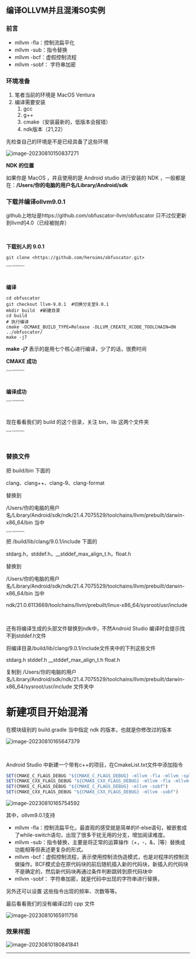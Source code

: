 

## 编译OLLVM并且混淆SO实例

### 前言

- mllvm -fla：控制流扁平化
- mllvm -sub：指令替换
- mllvm -bcf：虚假控制流程
- mllvm -sobf： 字符串加密



### 环境准备

1. 笔者当前的环境是 MacOS Ventura
2. 编译需要安装
   1. gcc
   2. g++
   3. cmake（安装最新的，低版本会报错）
   4. ndk版本（21,22）




先检查自己的环境是不是已经具备了这些环境

![image-20230810150837271](./assets/image-20230810150837271.png)



**NDK 的位置**

如果你是 MacOS ，并且使用的是 Android studio 进行安装的 NDK ，一般都是在：**/Users/你的电脑的用户名/Library/Android/sdk**



### 下载并编译ollvm9.0.1

github上地址是https://github.com/obfuscator-llvm/obfuscator 只不过仅更新到llvm的4.0（已经被抛弃）

​					

**下载别人的 9.0.1**

```git
git clone <https://github.com/heroims/obfuscator.git>
```

<img src="./assets/image-20230810153254307.png" alt="image-20230810153254307" style="zoom:25%;" />				

​			

**编译**

```Git
cd obfuscator
git checkout llvm-9.0.1  #切换分支至9.0.1
mkdir build  #新建目录
cd build
# 执行编译
cmake -DCMAKE_BUILD_TYPE=Release -DLLVM_CREATE_XCODE_TOOLCHAIN=ON ../obfuscator/
make -j7
```

**make -j7** 表示的是用七个核心进行编译，少了的话，很费时间



**CMAKE 成功**

<img src="./assets/image-20230810155427021.png" alt="image-20230810155427021" style="zoom:25%;" />

​						

**编译成功**

<img src="./assets/image-20230810161102999.png" alt="image-20230810161102999" style="zoom:25%;" />

​					

现在看看我们的 build 的这个目录，关注 bin，lib 这两个文件夹

<img src="./assets/image-20230810161140460.png" alt="image-20230810161140460" style="zoom:25%;" />

​					

### 替换文件

把 build/bin 下面的 				

clang、clang++、clang-9、clang-format				

替换到

/Users/你的电脑的用户名/Library/Android/sdk/ndk/21.4.7075529/toolchains/llvm/prebuilt/darwin-x86_64/bin 当中

<img src="./assets/image-20230810162310375.png" alt="image-20230810162310375" style="zoom:25%;" />



把 /build/lib/clang/9.0.1/include 下面的 				

stdarg.h，stddef.h，__stddef_max_align_t.h，float.h			

替换到

/Users/你的电脑的用户名/Library/Android/sdk/ndk/21.4.7075529/toolchains/llvm/prebuilt/darwin-x86_64/bin 当中

ndk/21.0.6113669/toolchains/llvm/prebuilt/linux-x86_64/sysroot/usr/include

​						

还有将编译生成的头部文件替换到ndk中，不然Android Studio 编译时会提示找不到stddef.h文件

将编译目录/build/lib/clang/9.0.1/include文件夹中的下列这些文件

stdarg.h
stddef.h
__stddef_max_align_t.h
float.h

复制到 /Users/你的电脑的用户名/Library/Android/sdk/ndk/21.4.7075529/toolchains/llvm/prebuilt/darwin-x86_64/sysroot/usr/include 文件夹中



# 新建项目开始混淆

在模块级别的 build.gradle 当中指定 ndk 的版本，也就是你修改过的版本

<img src="./assets/image-20230810165647379.png" alt="image-20230810165647379"  />

​				

Android Studio 中新建一个带有c++的项目，在CmakeList.txt文件中添加指令

```jsx
SET(CMAKE_C_FLAGS_DEBUG "${CMAKE_C_FLAGS_DEBUG} -mllvm -fla -mllvm -split -mllvm -split_num=3")
SET(CMAKE_CXX_FLAGS_DEBUG "${CMAKE_CXX_FLAGS_DEBUG} -mllvm -fla -mllvm -split -mllvm -split_num=3")
SET(CMAKE_C_FLAGS_DEBUG "${CMAKE_C_FLAGS_DEBUG} -mllvm -sobf")
SET(CMAKE_CXX_FLAGS_DEBUG "${CMAKE_CXX_FLAGS_DEBUG} -mllvm -sobf")
```

![image-20230810165754592](./assets/image-20230810165754592.png)



其中，ollvm9.0.1支持

- mllvm -fla：控制流扁平化，最直观的感受就是简单的if-else语句，被嵌套成了while-switch语句，出现了很多干扰无用的分支，增加阅读难度。
- mllvm -sub：指令替换，主要是将正常的运算操作（+，-，&，|等）替换成功能相等但表述更复杂的形式。
- mllvm -bcf：虚假控制流程，表示使用控制流伪造模式，也是对程序的控制流做操作。BCF模式会在原代码块的前后随机插入新的代码块，新插入的代码块不是确定的，然后新代码块再通过条件判断跳转到原代码块中
- mllvm -sobf： 字符串加密，就是代码中出现的字符串进行替换，

另外还可以设置 这些指令出现的频率、次数等等。



最后看看我们的没有编译过的 cpp 文件

![image-20230810165911756](./assets/image-20230810165911756.png)



### 效果样图

![image-20230810180841841](./assets/image-20230810180841841.png)

---

